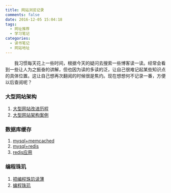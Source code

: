 ```yaml
---
title: 网站浏览记录
comments: false
date: 2016-12-05 15:04:18
tags:
  - 网址推荐
  - 学习笔记
categories:
  - 读书笔记
  - 网站地址
---
```


　　我习惯每天花上一些时间，根据今天的疑问去搜索一些博客读一读。经常会看到一些让人为之振奋的讲解，但也因为读的多读的泛，让自己很难记起某些知识点的具体位置。这让自己想再次翻阅的时候很是焦灼。现在想想何不记录一番，方便以后查阅呢？

<!--more-->

### 大型网站架构
1. [大型网站改进历程](http://www.cnblogs.com/elves/p/4259188.html)
2. [大型网站架构案例](http://www.cnblogs.com/itfly8/p/5006197.html)

### 数据库缓存
1. [mysql+memcached](http://www.360sdn.com/architect/2015/0504/8691.html)
2. [mysql+redis](http://www.voidcn.com/blog/bantiaomichong/article/p-6158870.html)
3. [redis应用](http://storage.ctocio.com.cn/394/12737894.shtml)

### 编程珠玑
1. [把编程珠玑读薄](http://www.hawstein.com/posts/make-thiner-programming-pearls.html)
2. [编程珠玑](http://mingyangshang.github.io/2016/01/01/%E7%BC%96%E7%A8%8B%E7%8F%A0%E7%8E%91/)
